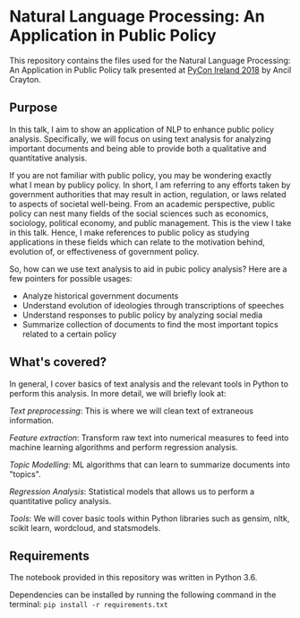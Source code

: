 # Natural Language Processing: An Application in Public Policy

This repository contains the files used for the Natural Language Processing: An Application in Public Policy talk presented at [PyCon Ireland 2018](https://pyconie18.python.ie) by Ancil Crayton.
## Purpose
In this talk, I aim to show an application of NLP to enhance public policy analysis. Specifically, we will focus on using text analysis for analyzing important documents and being able to provide both a qualitative and quantitative analysis.

If you are not familiar with public policy, you may be wondering exactly what I mean by publicy policy. In short, I am referring to any efforts taken by government authorities that may result in action, regulation, or laws related to aspects of societal well-being. From an academic perspective, public policy can nest many fields of the social sciences such as economics, sociology, political economy, and public management. This is the view I take in this talk. Hence, I make references to public policy as studying applications in these fields which can relate to the motivation behind, evolution of, or effectiveness of government policy. 

So, how can we use text analysis to aid in pubic policy analysis? Here are a few pointers for possible usages:
- Analyze historical government documents
- Understand evolution of ideologies through transcriptions of speeches
- Understand responses to public policy by analyzing social media
- Summarize collection of documents to find the most important topics related to a certain policy 

## What's covered?
In general, I cover basics of text analysis and the relevant tools in Python to perform this analysis. In more detail, we will briefly look at:

_Text preprocessing_: This is where we will clean text of extraneous information.  

_Feature extraction_: Transform raw text into numerical measures to feed into machine learning algorithms and perform regression analysis.  

_Topic Modelling_: ML algorithms that can learn to summarize documents into "topics".  

_Regression Analysis_: Statistical models that allows us to perform a quantitative policy analysis.  

_Tools_: We will cover basic tools within Python libraries such as gensim, nltk, scikit learn, wordcloud, and statsmodels.

## Requirements
The notebook provided in this repository was written in Python 3.6.

Dependencies can be installed by running the following command in the terminal:
`pip install -r requirements.txt` 

